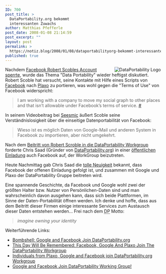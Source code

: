 ```yaml
---
ID: 700
post_title: >
  DataPortability.org bekommt
  interessanten Zuwachs
author: Matthias Pfefferle
post_date: 2008-01-08 21:14:59
post_excerpt: ""
layout: post
permalink: >
  https://notiz.blog/2008/01/08/dataportabilityorg-bekommt-interessanten-zuwachs/
published: true
---
```

<img src='http://notiz.blog/wp-content/uploads/2008/01/dp-logo.jpg' alt='DataPortability Logo' style='float: right; margin-left: 10px;' />Nachdem <a href="http://scobleizer.com/2008/01/03/ive-been-kicked-off-of-facebook/">Facebook Robert Scobles Account sperrte</a>, wurde das Thema "Data Portability" wieder heftigst diskutiert. Robert Scoble hat versucht, seine Kontakte mit Hilfe eines Scripts von <a href="http://www.facebook.com">Facebook</a> nach <a href="http://www.plaxo.com">Plaxo</a> zu portieren, was wohl gegen die "Terms of Use" von Facebook widerspricht:

<blockquote cite="http://scobleizer.com/2008/01/03/ive-been-kicked-off-of-facebook/">I am working with a company to move my social graph to other places and that isn’t allowable under Facebook’s terms of service. <a href="http://scobleizer.com/2008/01/03/ive-been-kicked-off-of-facebook/">#</a></blockquote>

In seinem Videobeitrag bei <a href="http://www.seesmic.com/Standalone.html?video=4fBjAGYLW5">Seesmic</a> äußert Scoble seine Verständnislosigkeit über die einseitige Datenportabilität von Facebook:

<blockquote>Wieso ist es möglich Daten von Google-Mail und anderen System in Facebook zu importieren, aber nicht umgekehrt.</blockquote>

Nach dem <a href="http://www.particls.com/blog/2008/01/welcoming-robet-scoble-to.html">Beitritt von Robert Scroble in die DataPortability Workgroup</a> forderte Chris Saad (Gründer von <a href="http://www.dataportability.org">DataPortability.org</a>) in einer <a href="http://blog.engagd.com/2008/01/public-invitation-to-facebook-to-join.html">öffentlichen Einladung</a> auch Facebook auf, der WorkGroup beizutreten.

Heute Nachmittag gab Chris Saad die <a href="http://www.particls.com/blog/2008/01/individuals-from-plaxo-google-and.html">tolle Neuigkeit</a> bekannt, dass Facebook der offenen Einladung gefolgt ist, und zusammen mit Google und Plaxo der DataPortability Gruppe beitreten wird.

Eine spannende Geschichte, da Facebook und Google wohl zwei der größten Halter bzw. Nutzer von Persönlichen-Daten sind und man wahrscheinlich davon ausgehen kann, dass sich beide Plattformen, im Sinne der Daten-Portabilität öffnen werden. Ich denke und hoffe, dass aus dem Beitritt dieser Firmen einige interessante Services zum Austausch dieser Daten entstehen werden...
Frei nach dem <abbr title="Data Portability">DP</abbr> Motto:

<blockquote><em>imagine owning your identity</em></blockquote>

Weiterführende Links:
<ul><li><a href="http://www.readwriteweb.com/archives/goog-fb-data.php">Bombshell: Google and Facebook Join DataPortability.org</a></li>
<li><a href="http://www.techcrunch.com/2008/01/08/this-day-will-be-remembered-facebook-google-and-plaxo-join-the-dataportability-workgroup/">This Day Will Be Remembered: Facebook, Google And Plaxo Join The DataPortability Workgroup</a></li>
<li><a href="http://www.particls.com/blog/2008/01/individuals-from-plaxo-google-and.html">Individuals from Plaxo, Google and Facebook join DataPortability.org Workgroup</a></li>
<li><a href="http://www.notsorelevant.com/2008-01-08/google-and-facebook-join-dataportability-working-group/">Google and Facebook Join DataPortability Working Group!</a></li></ul>